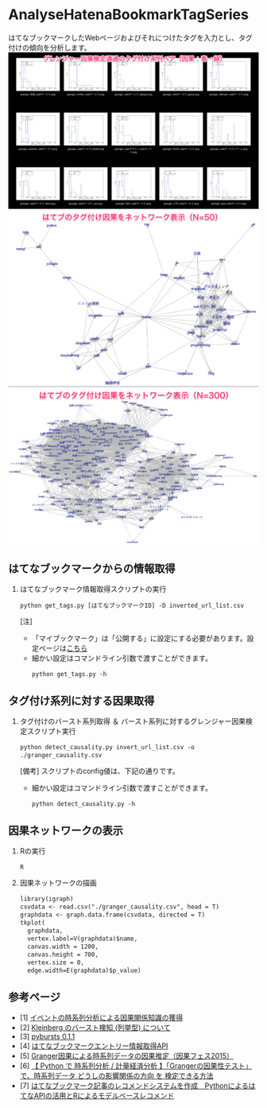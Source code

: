 # AnalyseHatenaBookmarkTagSeries

はてなブックマークしたWebページおよびそれにつけたタグを入力とし、タグ付けの傾向を分析します。  
![グレンジャー因果検定通過のタグ付バースト系列ペア（因果：青→緑）](./img/burst.png)
![はてブのタグ付け因果をネットワーク表示（N=50）](./img/granger_small.png)
![はてブのタグ付け因果をネットワーク表示（N=300）](./img/granger_large.png)

## はてなブックマークからの情報取得
1. はてなブックマーク情報取得スクリプトの実行  

    ```shellscript
    python get_tags.py [はてなブックマークID] -D inverted_url_list.csv
    ```
    [注]  
     * 「マイブックマーク」は「公開する」に設定にする必要があります。設定ページは[こちら](http://b.hatena.ne.jp/-/my/config/profile)  
     * 細かい設定はコマンドライン引数で渡すことができます。  
        ```
        python get_tags.py -h
        ```


## タグ付け系列に対する因果取得
1. タグ付けのバースト系列取得 ＆ バースト系列に対するグレンジャー因果検定スクリプト実行

    ```shellscript
    python detect_causality.py invert_url_list.csv -o ./granger_causality.csv
    ```
    [備考] スクリプトのconfig値は、下記の通りです。
    * 細かい設定はコマンドライン引数で渡すことができます。  
       ```
       python detect_causality.py -h
       ```

## 因果ネットワークの表示
1. Rの実行

    ```shellscript
    R
    ```
2. 因果ネットワークの描画

    ```Rscript
    library(igraph)
    csvdata <- read.csv("./granger_causality.csv", head = T)
    graphdata <- graph.data.frame(csvdata, directed = T)
    tkplot(
      graphdata,
      vertex.label=V(graphdata)$name,
      canvas.width = 1200,
      canvas.height = 700,
      vertex.size = 0,
      edge.width=E(graphdata)$p_value)
    ```

## 参考ページ
* [1] [イベントの時系列分析による因果関係知識の獲得](https://www.jstage.jst.go.jp/article/tjsai/30/1/30_30_12/_pdf)
* [2] [Kleinberg のバースト検知 (列挙型) について](http://cl-www.msi.co.jp/reports/kleinberg-enumerate.html)
* [3] [pybursts 0.1.1](https://pypi.python.org/pypi/pybursts/0.1.1)
* [4] [はてなブックマークエントリー情報取得API](http://developer.hatena.ne.jp/ja/documents/bookmark/apis/getinfo)
* [5] [Granger因果による時系列データの因果推定（因果フェス2015）](http://www.slideshare.net/takashijozaki1/granger2015)
* [6] [【 Python で 時系列分析 / 計量経済分析 】「Grangerの因果性テスト」で、時系列データ どうしの影響関係の方向 を 検定できる方法](http://qiita.com/HirofumiYashima/items/92588b661353b0e1aa5e)
* [7] [はてなブックマーク記事のレコメンドシステムを作成　PythonによるはてなAPIの活用とRによるモデルベースレコメンド](http://overlap.hatenablog.jp/entry/2013/06/30/232200)
